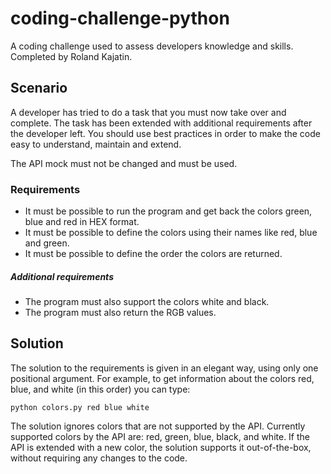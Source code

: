 # coding-challenge-python
A coding challenge used to assess developers knowledge and skills.
Completed by Roland Kajatin.

## Scenario
A developer has tried to do a task that you must now take over and complete.
The task has been extended with additional requirements after the developer left.
You should use best practices in order to make the code easy to understand, maintain and extend.

The API mock must not be changed and must be used.

### Requirements
- It must be possible to run the program and get back the colors green, blue and red in HEX format.
- It must be possible to define the colors using their names like red, blue and green.
- It must be possible to define the order the colors are returned.
##### Additional requirements
- The program must also support the colors white and black.
- The program must also return the RGB values.

## Solution
The solution to the requirements is given in an elegant way, using only one positional argument.
For example, to get information about the colors red, blue, and white (in this order) you can type:

```
python colors.py red blue white
```

The solution ignores colors that are not supported by the API.
Currently supported colors by the API are: red, green, blue, black, and white.
If the API is extended with a new color, the solution supports it out-of-the-box, without requiring any changes to the code.